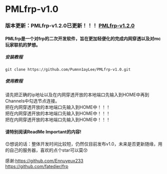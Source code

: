 # PMLfrp-v1.0  
### 版本更新：PMLfrp-v1.2.0已更新！！！ [PMLfrp-v1.2.0]()
#### PMLfrp是一个对frp的二次开发软件，旨在更加轻便化的完成内网穿透以及对mc玩家联机的梦想。  
##### 安装教程
`git clone https://github.com/Pumnn1ayLee/PMLfrp-v1.0.git`  
##### 使用教程
请先把正确的ip地址以及在内网穿透开放的本地端口先输入到HOME中再到Channels中勾选节点连接。  
把在内网穿透开放的本地端口先输入到HOME中！！！  
把在内网穿透开放的本地端口先输入到HOME中！！！  
把在内网穿透开放的本地端口先输入到HOME中！！！

#### 请特别阅读ReadMe Important的内容!  


:blush:想说的话：整体开发时间比较短，仍然仅目前发布v1.0，未来是否更新随缘，用的自己的服务器，喜欢的点个star可以莫:kissing_closed_eyes:


感谢:https://github.com/Ennuyeux233  
https://github.com/fatedier/frp  
    
